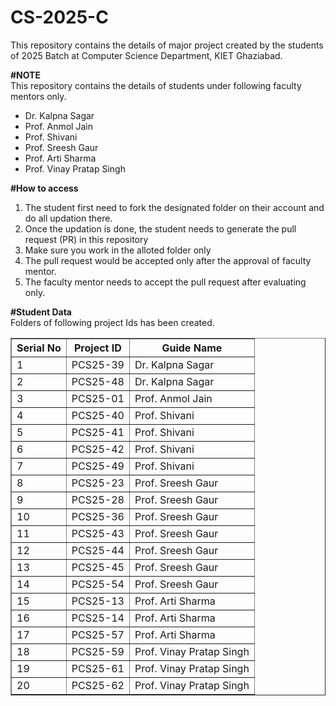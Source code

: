 # CS-2025-C

This repository contains the details of major project created by the students of 2025 Batch at Computer Science Department, KIET Ghaziabad.<br>

<b>#NOTE</b><br>
This repository contains the details of students under following faculty mentors only.<br>

<ul>
  <li>Dr. Kalpna Sagar</li>
  <li>Prof. Anmol Jain</li>
  <li>Prof. Shivani</li>
  <li>Prof. Sreesh Gaur</li>
  <li>Prof. Arti Sharma</li>
  <li>Prof. Vinay Pratap Singh</li>
</ul>
  
<b>#How to access</b><br>
<ol>
  <li>The student first need to fork the designated folder on their account and do all updation there.</li>
  <li>Once the updation is done, the student needs to generate the pull request (PR) in this repository</li>
  <li>Make sure you work in the alloted folder only</li>
  <li>The pull request would be accepted only after the approval of faculty mentor.</li>
  <li>The faculty mentor needs to accept the pull request after evaluating only.</li>
 </ol>

<b>#Student Data</b><br>
Folders of following project Ids has been created.<br>

<table border="1">
  <thead>
    <tr>
      <th>Serial No</th>
      <th>Project ID</th>
      <th>Guide Name</th>
    </tr>
  </thead>
  <tbody>
    <tr>
      <td>1</td>
      <td>PCS25-39</td>
      <td>Dr. Kalpna Sagar</td>
    </tr>
    <tr>
      <td>2</td>
      <td>PCS25-48</td>
      <td>Dr. Kalpna Sagar</td>
    </tr>
    <tr>
      <td>3</td>
      <td>PCS25-01</td>
      <td>Prof. Anmol Jain</td>
    </tr>
    <tr>
      <td>4</td>
      <td>PCS25-40</td>
      <td>Prof. Shivani</td>
    </tr>
    <tr>
      <td>5</td>
      <td>PCS25-41</td>
      <td>Prof. Shivani</td>
    </tr>
    <tr>
      <td>6</td>
      <td>PCS25-42</td>
      <td>Prof. Shivani</td>
    </tr>
    <tr>
      <td>7</td>
      <td>PCS25-49</td>
      <td>Prof. Shivani</td>
    </tr>
    <tr>
      <td>8</td>
      <td>PCS25-23</td>
      <td>Prof. Sreesh Gaur</td>
    </tr>
    <tr>
      <td>9</td>
      <td>PCS25-28</td>
      <td>Prof. Sreesh Gaur</td>
    </tr>
    <tr>
      <td>10</td>
      <td>PCS25-36</td>
      <td>Prof. Sreesh Gaur</td>
    </tr>
    <tr>
      <td>11</td>
      <td>PCS25-43</td>
      <td>Prof. Sreesh Gaur</td>
    </tr>
    <tr>
      <td>12</td>
      <td>PCS25-44</td>
      <td>Prof. Sreesh Gaur</td>
    </tr>
    <tr>
      <td>13</td>
      <td>PCS25-45</td>
      <td>Prof. Sreesh Gaur</td>
    </tr>
    <tr>
      <td>14</td>
      <td>PCS25-54</td>
      <td>Prof. Sreesh Gaur</td>
    </tr>
    <tr>
      <td>15</td>
      <td>PCS25-13</td>
      <td>Prof. Arti Sharma</td>
    </tr>
    <tr>
      <td>16</td>
      <td>PCS25-14</td>
      <td>Prof. Arti Sharma</td>
    </tr>
    <tr>
      <td>17</td>
      <td>PCS25-57</td>
      <td>Prof. Arti Sharma</td>
    </tr>
    <tr>
      <td>18</td>
      <td>PCS25-59</td>
      <td>Prof. Vinay Pratap Singh</td>
    </tr>
    <tr>
      <td>19</td>
      <td>PCS25-61</td>
      <td>Prof. Vinay Pratap Singh</td>
    </tr>
    <tr>
      <td>20</td>
      <td>PCS25-62</td>
      <td>Prof. Vinay Pratap Singh</td>
    </tr>    
  </tbody>
</table>
